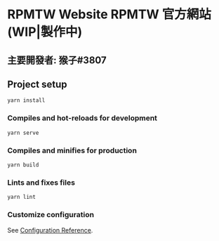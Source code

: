 # RPMTW Website RPMTW 官方網站 (WIP|製作中)

## 主要開發者: 猴子#3807

## Project setup

```
yarn install
```

### Compiles and hot-reloads for development

```
yarn serve
```

### Compiles and minifies for production

```
yarn build
```

### Lints and fixes files

```
yarn lint
```

### Customize configuration

See [Configuration Reference](https://cli.vuejs.org/config/).
